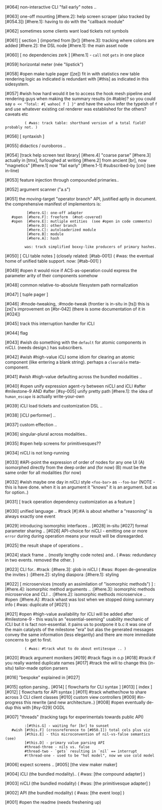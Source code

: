 [#064]       non-interactive CLI "fail early" notes ..

[#063]       one-off mounting
             [#here.2]: help screen scraper (also tracked by [#054.3])
             [#here.1]: having to do with the "callback module"

[#062]       sometimes some clients want load tickets not symbols

[#061]       [ section ]  (imported from [br])
             [#here.3]: tracking where colons are added
             [#here.2]: the DSL node
             [#here.1]: the main asset node

[#060]       [ no dependencies zerk ]
              [#here.1] - `call` not `gets` in one place

[#059]       horizontal meter (née "lipstick")

[#058] #open make tuple pager ([ze]) fit in with statistics
             new table rendering logic as indicated is redundant with [#this]
             as indicated in this sidesystem.

[#057] #wish how hard would it be to access the hook mesh pipeline and
             rendering guys when making the summary results (in #table)?
             so you could say `o << "Total: #{ wahoo[ f ] }"` and have the
             `wahoo` infer the typeish of `f` and use whatever existing cel
             renderer was established for the others? caveats etc

             ( #was: track table: shorthand version of a total field? probably not. )

[#056]       [ syntaxish ]

[#055]       didactics / ouroboros ..

[#054]       [track help screen test library]
             [#here.4] "coarse parse"
             [#here.3] actually in [tmx], furloughed at writing
             [#here.2] from ancient [br], now "magnetics"
             [#here.1] now "fail early" [#here.1-1] #subscribed-by [cm] (see in-line)

[#053]       feature injection through compounded primaries..

[#052]       argument scanner ("a.s")

[#051]       the moving-target "operator branch" API,
             justified aptly in document.
             the comprehensive manifest of implementors is:

              [#here.G]: one-off adapter
       #open  [#here.F]: freeform  (#not-covered)
       #open  [#here.E]: mutliple entities  (see #open in code comments)
              [#here.D]: other branch
              [#here.C]: autoloaderized module
              [#here.B]: module
              [#here.A]: hash

             was: track simplified boxxy-like producers of primary hashes.

[#050]       [ CLI table notes ]  (closely related: [#tab-001])
             ( #was: the eventual home of unified table support. now: [#tab-001] )


[#049] #open it would nice if ACS-as-operation could express the parameter
             arity of their components somehow

[#048]       common relative-to-absolute filesystem path normalization

[#047]       [ tuple pager ]

[#046]       :#mode-tweaking, :#mode-tweak (frontier is in-situ in [ts])
             this is [ze]'s improvement on [#br-042]
             (there is some documentation of it in [#024])

[#045]       track this interruption handler for iCLI

[#044]       flag

[#043] #wish do something with the `default` for atomic components in
             niCLI. (needs design.) has subscribers.

[#042] #wish #high-value
             iCLI some idiom for clearing an atomic component
             (like entering a blank string). perhaps a `clearable`
             meta-component.

[#041] #wish #high-value
             defaulting across the bundled modalities ..

[#040] #open unify expression agent-ry between niCLI and iCLI
             #after #milestone-9 AND
             #after [#sy-005] unify pretty path
             [#here.1]: the idea of `human_escape` is actually write-your-own

[#039]       iCLI load tickets and customization DSL ..

[#038]       [iCLI performer] ..

[#037]       custom effection ..

[#036]       singular-plural across modalities..

[#035] #open help screens for primitivesques??

[#034]       niCLI is not long-running

[#033]       #API-point the expression of order of nodes for any one UI
             (A) isomorphed directly from the deep order and (for now)
             (B) must be the same order for all modalities (for now)

[#032] #wish maybe one day in niCLI style `<foo-bar>` as `--foo-bar`
             (NOTE - this is have done. when it is an argument it
             "knows" it is an argument. but as for option..)

[#031]       [ track operation dependency customization as a feature ]

[#030]       unified language ..
         #track [#]:#A is about whether a "reasoning" is always exactly one event

[#029]       introducing isomorphic interfaces ..
[#028]       in-situ
[#027]       formal parameter sharing ..
[#026]       API-choice for niCLI - emitting one or more `error` during
             during operation means your result will be disreagarded.

[#025]       the result shape of operations ..

[#024]       stack frame ..  (mostly lengthy code notes) and..
             ( #was: redundancy in two events. removed the other. )

[#023]       CLI for..
           #track :[#here.3]: glob in niCLI
             ( #was: #open de-generalize the invites )
             :[#here.2]: styling diaspora
             :[#here.1]: styling

[#022]       [ microservices (mostly an assimilation of "isomorphic methods") ]
             :[#here.4]: isomorphic method arguments ..
             :[#here.3]: isomorphic methods microservice and CLI ..
             :[#here.2]: isomorphic methods microservice ..
       #open :[#here.A]: #track whast was lost when we stopped doing summary info
             ( #was: duplicate of [#021] )

[#021] #open #high-value
             availability for iCLI will be added after #milestone-9 -
             this was/is an "essential-seeming" usability mechanic of iCLI
             but it is fact non-essential. it pains us to postpone it b.c it
             was one of the main catalysts of the milestone "era" but alas
             the generated messages convey the same information (less
             elegantly) and there are more immediate concerns to get to
             first.

             ( #was: #track what to do about entitesque .. )

[#020]     #track argument monikers
[#019]     #track flags in o.p
[#018]     #track if you really wanted duplicate names
[#017]     #track the will to change this (in-situ) tailor-made option parsers

[#016]       "bespoke" explained in [#027]

[#015]       option parsing..
[#014]       [ flowcharts for CLI syntax ]
[#013]       [ index ]
[#012]       [ flowcharts for API syntax ]
[#011]     #track whether/how to share across 3 CLI client classes
[#010]       custom view controllers
[#009] #in-progress this rewrite (and new architecture..)
[#008] #open eventually de-dup this with [#sy-029] OGDL

[#007] "threads" (tracking tags for experimentals towards public API)

             :[#this.G] - waiting for [br] to sunset
       #wish [#this.F] (crossreference to [#050.I]) total cels plus viz
             [#this.E] - this microconvention of nil-vs-false semantics (see)
             [#this.D] - primary value parsing API
             #thread-three - nils vs. false
             #thread-two - `gets` resulting in `nil` == interrupt
             #!thread-one - used to be "hot model", now we use cold model

[#006]       expect screens ..
[#005]       [the view maker maker]

[#004]       iCLI (the bundled modality)..
             ( #was: [the compound adapter] )

[#003]       niCLI (the bundled modality)
             ( #was: [the primitivesque adapter] )

[#002]       API (the bundled modality)
             ( #was: [the event loop] )

[#001] #open the readme (needs freshening up)
